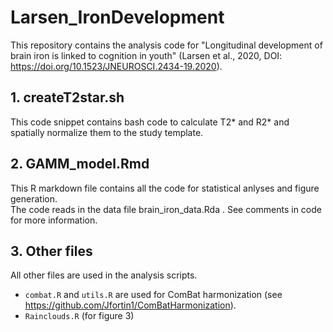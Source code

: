 # Larsen_IronDevelopment

This repository contains the analysis code for "Longitudinal development of brain iron is linked to cognition in youth" (Larsen et al., 2020, DOI: https://doi.org/10.1523/JNEUROSCI.2434-19.2020).

## 1. createT2star.sh
This code snippet contains bash code to calculate T2* and R2* and spatially normalize them to the study template.

## 2. GAMM_model.Rmd
This R markdown file contains all the code for statistical anlyses and figure generation.  
The code reads in the data file brain_iron_data.Rda . 
See comments in code for more information.

## 3. Other files
All other files are used in the analysis scripts.  
* `combat.R` and `utils.R` are used for ComBat harmonization (see https://github.com/Jfortin1/ComBatHarmonization).  
* `Rainclouds.R` (for figure 3)
